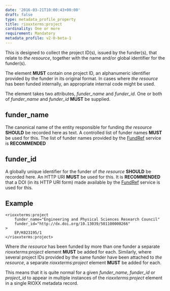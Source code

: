 ```yaml
---
date: '2016-03-21T10:00:43+00:00'
draft: false
type: metadata_profile_property
title: rioxxterms:project
cardinality: One or more
requirement: Mandatory
metadata_profile: v2-0-beta-1
---
```

This is designed to collect the project ID(s), issued by the funder(s), that relate to *the resource*, together with the name and/or global identifier for the funder(s).

The element **MUST** contain one project ID, an alphanumeric identifier provided by the funder in its original format. In cases where *the resource* has been funded internally, an appropriate internal code might be used.

The element takes two attributes, *funder_name* and *funder_id*. One or both of *funder_name* and *funder_id* **MUST** be supplied.

## funder_name
The canonical name of the entity responsible for funding *the resource* **SHOULD** be recorded here as text. A controlled list of funder names **MUST** be used for this. The list of funder names provided by the [FundRef](http://www.crossref.org/fundref/) service is **RECOMMENDED**

## funder_id
A globally unique identifier for the funder of *the resource* **SHOULD** be recorded here. An HTTP URI **MUST** be used for this. It is **RECOMMENDED** that a DOI (in its HTTP URI form) made available by the [FundRef](http://www.crossref.org/fundref/) service is used for this.

## Example

    <rioxxterms:project
        funder_name="Engineering and Physical Sciences Research Council"
        funder_id="http://dx.doi.org/10.13039/501100000266"
    >
        EP/K023195/1
    </rioxxterms:project>

Where *the resource* has been funded by more than one funder a separate *rioxxterms:project* element **MUST** be added for each. Similarly, where several project IDs provided by the same funder have been attached to *the resource*, a separate *rioxxterms:project* element **MUST** be added for each.

This means that it is quite normal for a given *funder_name*, *funder_id* or *project_id* to appear in multiple instances of the *rioxxterms:project* element in a single RIOXX metadata record.
